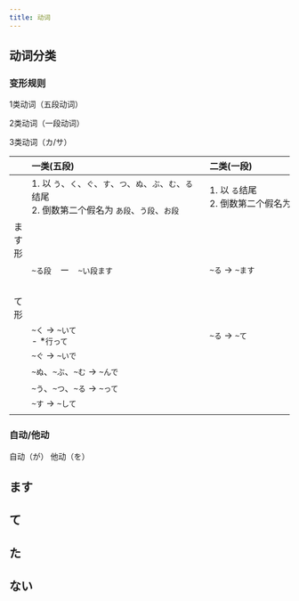 ```yaml
---
title: 动词
---
```


## 动词分类

### 变形规则

1类动词（五段动词）

2类动词（一段动词）

3类动词（カ/サ）

||一类(五段)|二类(一段)|三类(カ/サ)|
|:---|:---|:---|:---|
||1. 以 `う`、`く`、`ぐ`、`す`、`つ`、`ぬ`、`ぶ`、`む`、`る`结尾 <br> 2. 倒数第二个假名为 `あ段`、`う段`、`お段`　　　　|1. 以 `る`结尾 <br> 2. 倒数第二个假名为 `い段`、`え段`　　　　　　　　　　　　　　　　　　　　　　　　　　|サ: 以`する`结尾<br>カ: `来る`|
|ます形||||
||`~る段`　ー　`~い段ます`　　　　　　|`~る` -> `~ます`|`~する` -> `~します`|
||　　　　　　　　　　　　　　　　　　　|　　　　　　　　　|`来(く)る`->　`来(き)ます`|
|て形||||
||`~く` -> `~いて`<br> - *`行って`|`~る` -> `~て`|`~する` -> `~して`|
||`~ぐ` -> `~いで`　　　　　　　　　|　　　　　　　　|`来(く)る` -> `来(き)て`|
||`~ぬ`、`~ぶ`、`~む` -> `~んで`　|　　　　　　　　|　　　　　　　　　　　　　　|
||`~う`、`~つ`、`~る` -> `~って`　|　　　　　　　　|　　　　　　　　　　　　　　|
||`~す` -> `~して`　　　　　　　　　|　　　　　　　　|　　　　　　　　　　　　　|
|||||

### 自动/他动

自动（が）
他动（を）


## ます

## て

## た

## ない